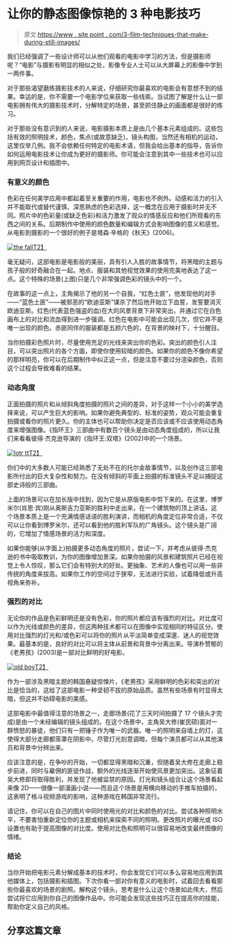 # 让你的静态图像惊艳的 3 种电影技巧

> 原文:[https://www . site point . com/3-film-techniques-that-make-during-still-images/](https://www.sitepoint.com/3-film-techniques-that-make-stunning-still-images/)

我们已经强调了一些设计师可以从他们观看的电影中学习的方法，但是摄影师呢？“电影”与摄影有明显的相似之处，影像专业人士可以从大屏幕上的影像中学到一两件事。

对于那些渴望磨练摄影技术的人来说，仔细研究你最喜欢的电影会有意想不到的结果。幸运的是，你不需要一个电影学位来获取一些线索。当试图了解是什么让一部电影拥有伟大的摄影技术时，分解特定的场景，甚至抓住静止的画面都是很好的练习。

对于那些没有意识到的人来说，电影摄影本质上是由几个基本元素组成的。这些包括有效的照明技术，颜色，焦点(或故意缺乏)，镜头构图，当然还有相机的运动，这里仅举几例。我不会依赖任何特定的电影术语，但我会给出基本的指导，告诉你如何运用电影技术让你成为更好的摄影师。你可能会注意到其中一些技术也可以应用到网页设计和插图中。

### 有意义的颜色

色彩在任何美学应用中都起着至关重要的作用，电影也不例外。动感和活力的引入并不能取代或替代谨慎、深思熟虑的色彩选择，这一概念在应用于摄影时并无不同。照片中的色彩量(或缺乏色彩)和活力激发了观众的情感反应和他们所观看的东西之间的关系。后期制作中使用的颜色数量和编辑方式会影响图像的意义和感觉。从电影到摄影的一个很好的例子是塔森·辛格的《秋天》(2006)。

[![the fall](../Images/60e6dc7cfc7a548c38e7861dcb1c2b95.png)T2】](https://www.sitepoint.com/wp-content/uploads/2013/03/the-fall.png)

毫无疑问，这部电影是电影般的美丽，具有引人入胜的故事情节，将黑暗的主题与孩子般的好奇融合在一起。地点、服装和其他视觉效果的使用完美地表达了这一点。这个特殊的场景(上图)只是几个非常强调色彩的镜头中的一个。

在故事的这一点上，主角揭示了他的另一个自我，“红色土匪”，他发现他的对手——“蓝色土匪”——被邪恶的“欧迪亚斯”谋杀了然后他开始立下血誓，发誓要消灭欧迪亚斯。红色(代表蓝色强盗的血)在大的风景背景下非常突出，并通过它在白色画布上的对比和流血得到进一步强调。红色在电影中可能会出现几次，但它并不是唯一出现的颜色。赤匪同伴的服装都是五颜六色的，在背景的映衬下，十分醒目。

当你拍摄彩色照片时，尽量使用充足的光线来突出你的色彩。突出的颜色引人注目，可以突出照片的各个方面，即使你使用较暗的颜色。如果你的颜色不像你希望的那样明亮，你可以在后期制作中纠正这一点，但是注意不要过分渲染颜色，否则这个过程会导致难看的结果。

### 动态角度

正面拍摄的照片和从倾斜角度拍摄的照片之间的差异，对于这样一个小小的美学选择来说，可以产生巨大的影响。如果你避免典型的、标准的姿势，观众可能会重复拍摄或看你的照片更久。你的主体也可以帮助你决定是否应该或不应该使用动态角度来增强图像。《指环王》三部曲中有数百个镜头是由动态角度组成的，所以让我们来看看彼得·杰克逊导演的《指环王:双塔》(2002)中的一个场景。

[![lotr tt](../Images/b90fd986a3b552e2dd704b794d8ff3c2.png)T2】](https://www.sitepoint.com/wp-content/uploads/2013/03/lotr-tt.png)

你们中的大多数人可能已经熟悉了无处不在的托尔金故事情节，以及创作这三部电影所付出的巨大复杂性和努力。在没有倾斜的平面上拍摄的标准镜头不足以捕捉这部史诗般的三部曲。

上面的场景可以在加长版中找到，因为它是从原版电影中剪下来的。在这里，博罗米尔(肖恩·宾)刚从奥斯吉力亚斯的胜利中走出来，在一个建筑物的顶上讲话。这个场景本质上是一个充满情感话语的胜利演讲，而相机的角度定位非常合适，不仅可以让你看到博罗米尔，还可以看到他的胜利军队的广角镜头。这个镜头是广阔的，它增加了情感场景的活力和深度。

如果你能够(从字面上)拍摄更多动态角度的照片，尝试一下，并考虑从彼得·杰克逊的书中吸取教训，为你的图像增加景深。如果你拍摄的风景和建筑照片已经在视觉上令人惊叹，那么它们会有特别大的好处。更抽象、艺术的人像也可以用一些非传统的角度来拔高。如果你工作的空间过于狭窄，无法进行实验，试着降低或升高视角来弥补。

### 强烈的对比

无论你的作品是色彩鲜明还是没有色彩，你的照片都应该有强烈的对比。对比度可以作为光线或颜色的差异，但这两种技术都可以在图像中实现相同的特征区分。使用对比强烈的灯光和/或色彩可以将你的照片从平淡简单变成深邃、迷人的视觉效果。最基本的是，良好的对比可以将主体从前景和背景中分离出来。导演朴赞郁的《老男孩》(2003)是一部对比鲜明的好电影。

[![old boy](../Images/0ac6aa02e9b621368c171be2d6c43551.png)T2】](https://www.sitepoint.com/wp-content/uploads/2013/03/old-boy.png)

作为一部涉及黑暗主题的韩国悬疑惊悚片，《老男孩》采用鲜明的色彩和突出的对比是恰当的，这给了这部电影一种坚韧不拔的原始品质。虽然有些场景有时显得太暗，但这并不妨碍电影的美感。

这部电影中最值得注意的场景之一，走廊场景(花了三天时间拍摄了 17 个镜头才完成)是由一个未经编辑的镜头组成的。在这个场景中，主角吴大修(崔民硕)面对一群愤怒的暴徒，他们只有一把锤子作为唯一的武器。唯一的照明来自墙上的灯，这使得大部分走廊都笼罩在阴影中。尽管灯光刻意调暗，但每个演员都可以从其他演员和背景中分辨出来。

应该注意的是，在争吵的开始，一切都显得黑暗和沉重，但随着吴大修在走廊上稳步前进，同时与雇佣的匪徒作战，额外的光线逐渐开始使风景更加突出。这象征着吴大修即将取得胜利，并发现了他被监禁的原因。灯光和镜头组合让这个场景看起来像 2D——很像一部漫画小说——而且这个场景是用横向移动的手推车拍摄的，这表明了格斗视频游戏的影响，这种游戏在韩国非常流行。

请记住，你可以在自己的图片中同时使用光的对比和颜色的对比。尝试各种照明水平，不要害怕重新定位你的主题或相机来探索不同的照明。更改照片的曝光或 ISO 设置也有助于提高图像的对比度。使用对比色和照明可以很容易地改变最终图像的情绪。

### 结论

当你开始把电影元素分解成基本的技术时，你会发现它们可以多么容易地应用到其他媒体上，包括摄影和插图。下次你看一部对你有意义的电影时，试着回去看看那些你最喜欢的场景的剧照。解构这个镜头，思考是什么让这个场景如此伟大，然后尝试将它应用到你自己的图像作品中。你可能会发现这些技巧正在提高你的技能，帮助你定义自己的风格。

## 分享这篇文章